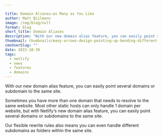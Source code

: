 ```yaml
---

title: Domain Aliases–as Many as You Like
author: Matt Biilmann
image: /img/blog/null
format: blog
short_title: Domain Aliases
description: "With our new domain alias feature, you can easily point several domains or subdomain to the same site. "
thumbnail: thumbnails/many-arrows-design-pointing-up-bending-different-directions-33958385.jpg
cmsUserSlug: ""
date: 2015-10-30
tags:
  - netlify
  - news
  - features
  - domains
---
```


With our new domain alias feature, you can easily point several domains or subdomain to the same site.

Sometimes you have more than one domain that needs to resolve to the same website. Most other static hosts can only handle 1 domain per website, but with Netlify‘s new domain alias feature, you can easily point several domains or subdomains to the same site.

Our flexible rewrite rules also means you can even handle different subdomains as folders within the same site.
